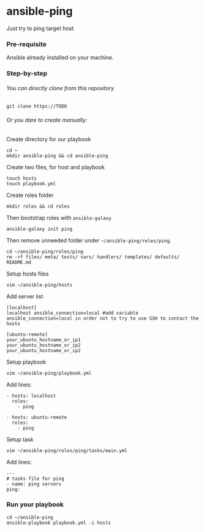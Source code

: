 # ansible-ping
Just try to ping target host

### Pre-requisite
Ansible already installed on your machine.

### Step-by-step
###### You can directly clone from this repository

    git clone https://TODO

###### Or you dare to create manually:
Create directory for our playbook

    cd ~
    mkdir ansible-ping && cd ansible-ping

Create two files, for host and playbook      

    touch hosts
    touch playbook.yml

Create roles folder

    mkdir roles && cd roles

Then bootstrap roles with ``ansible-galaxy``

    ansible-galaxy init ping

Then remove unneeded folder under ``~/ansible-ping/roles/ping``.

    cd ~/ansible-ping/roles/ping
    rm -rf files/ meta/ tests/ vars/ handlers/ templates/ defaults/ README.md

Setup hosts files

    vim ~/ansible-ping/hosts

Add server list

    [localhost]
    localhost ansible_connection=local #add variable ansible_connection=local in order not to try to use SSH to contact the hosts

    [ubuntu-remote]
    your_ubuntu_hostname_or_ip1
    your_ubuntu_hostname_or_ip2
    your_ubuntu_hostname_or_ip2

Setup playbook

    vim ~/ansible-ping/playbook.yml

Add lines:

    - hosts: localhost
      roles:
        - ping

    - hosts: ubuntu-remote
      roles:
        - ping

Setup task

    vim ~/ansible-ping/roles/ping/tasks/main.yml

Add lines:

    ---
    # tasks file for ping
    - name: ping servers
    ping:

### Run your playbook

    cd ~/ansible-ping
    ansible-playbook playbook.yml -i hosts
